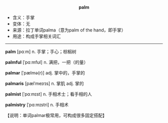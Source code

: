 
**<center>palm</center>**

- <span class="definition">含义：手掌</span>
- <span class="definition">变体：无</span>
- <span class="definition">来源：拉丁单词palma（意为palm of the hand，即手掌）</span>
- <span class="definition">用途：构成手掌相关词汇</span>


---


<span class="vocabulary">**palm**</span> [pɑːm] n. 手掌；手心；棕榈树

<span class="vocabulary">**palmful**</span> [ˈpɑːmfʊl] n. 满把，一把（的量）

<span class="vocabulary">**palmar**</span> [ˈpælmə(r)] adj. 掌中的，手掌的 

<span class="vocabulary">**palmaris**</span> [pælˈmeɪrɪs] n. 掌肌 adj. 掌的

<span class="vocabulary">**palmist**</span> [ˈpɑːmɪst] n. 手相术士；看手相的人

<span class="vocabulary">**palmistry**</span> [ˈpɑːmɪstri] n. 手相术

【说明：单词palmar极常用，可构成很多固定搭配】